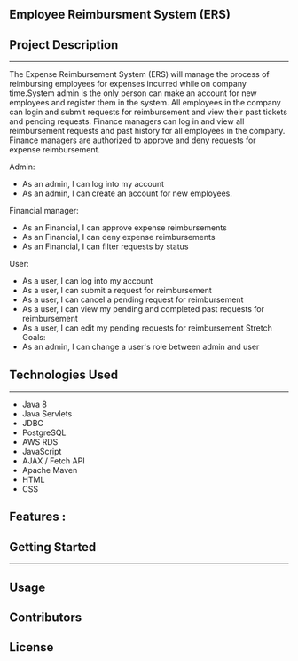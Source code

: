 ## Employee Reimbursment System (ERS)

## Project Description
--- 
The Expense Reimbursement System (ERS) will manage the process of reimbursing employees for expenses incurred while on company time.System admin is the only person can make an account for new employees and register them in the system. All employees in the company can login and submit requests for reimbursement and view their past tickets and pending requests. Finance managers can log in and view all reimbursement requests and past history for all employees in the company. Finance managers are authorized to approve and deny requests for expense reimbursement. 

Admin:
- As an admin, I can log into my account
- As an admin, I can create an account for new employees.

Financial manager:
- As an Financial, I can approve expense reimbursements
- As an Financial, I can deny expense reimbursements
- As an Financial, I can filter requests by status

User:
- As a user, I can log into my account
- As a user, I can submit a request for reimbursement
- As a user, I can cancel a pending request for reimbursement
- As a user, I can view my pending and completed past requests for reimbursement
- As a user, I can edit my pending requests for reimbursement
Stretch Goals:
- As an admin, I can change a user's role between admin and user

## Technologies Used
--- 
- Java 8
- Java Servlets
- JDBC
- PostgreSQL
- AWS RDS
- JavaScript
- AJAX / Fetch API
- Apache Maven
- HTML
- CSS

## Features :


## Getting Started
---
Usage
---

Contributors
---

License
---
